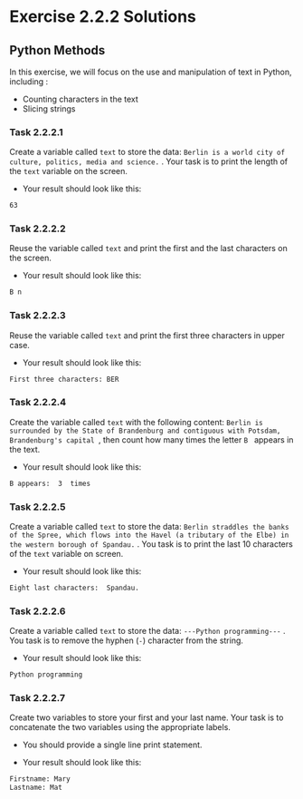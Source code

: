 # Exercise 2.2.2 Solutions

## Python Methods

In this exercise, we will focus on the use and manipulation of text in Python, including :

* Counting characters in the text
* Slicing strings

### Task 2.2.2.1 

Create a variable called ```text``` to store the data: ```Berlin is a world city of culture, politics, media and science.``` . Your task is to print the length of the ```text``` variable on the screen. 

* Your result should look like this:

```bash
63
```

### Task 2.2.2.2

Reuse the variable called ```text```  and print the first and the last characters on the screen. 

* Your result should look like this:

```bash
B n
```

### Task 2.2.2.3

Reuse the variable called ```text```  and print the first three characters in upper case.

* Your result should look like this:

```bash
First three characters: BER
```

### Task 2.2.2.4

Create the variable called ```text``` with the following content:  ```Berlin is surrounded by the State of Brandenburg and contiguous with Potsdam, Brandenburg's capital ```, then count how many times the letter  ```B ``` appears in the text.

* Your result should look like this:

```bash
B appears:  3  times
```

### Task 2.2.2.5

Create a variable called ```text``` to store the data: ```Berlin straddles the banks of the Spree, which flows into the Havel (a tributary of the Elbe) in the western borough of Spandau.``` . You task is to print the last 10 characters of the ```text``` variable on screen.

* Your result should look like this:

```bash
Eight last characters:  Spandau.
```

### Task 2.2.2.6

Create a variable called ```text``` to store the data: ```---Python programming---``` . You task is to remove the hyphen (```-```) character from the string.

* Your result should look like this:

```bash
Python programming
```

### Task 2.2.2.7

Create two variables to store your first and your last name. Your task is to concatenate the two variables using the appropriate labels.

* You should provide a single line print statement.

* Your result should look like this:

```bash
Firstname: Mary 
Lastname: Mat
```

